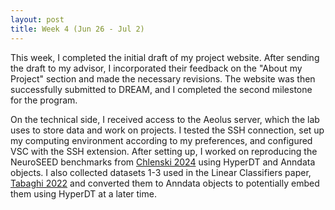 ```yaml
---
layout: post
title: Week 4 (Jun 26 - Jul 2)
---
```


This week, I completed the initial draft of my project website. After sending the draft to my advisor, I incorporated their feedback on the "About my Project" section and made the necessary revisions. The website was then successfully submitted to DREAM, and I completed the second milestone for the program.

On the technical side, I received access to the Aeolus server, which the lab uses to store data and work on projects. I tested the SSH connection, set up my computing environment according to my preferences, and configured VSC with the SSH extension. After setting up, I worked on reproducing the NeuroSEED benchmarks from [Chlenski 2024](https://arxiv.org/abs/2310.13841) using HyperDT and Anndata objects. I also collected datasets 1-3 used in the Linear Classifiers paper, [Tabaghi 2022](https://arxiv.org/pdf/2102.10204) and converted them to Anndata objects to potentially embed them using HyperDT at a later time. 